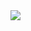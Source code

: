 <picture>
  <source
    srcset="https://github-readme-stats.vercel.app/api?username=Luiz-M-Ribeiro&show_icons=true&theme=dark"
    media="(prefers-color-scheme: onedark)"
  />
  <source
    srcset="https://github-readme-stats.vercel.app/api?username=Luiz-M-Ribeiro&show_icons=true"
    media="(prefers-color-scheme: onedark), (prefers-color-scheme: onedark)"
  />
  <img src="https://github-readme-stats.vercel.app/api?username=Luiz-M-Ribeiro&show_icons=true&theme=tokyonight" />
  
</picture>
